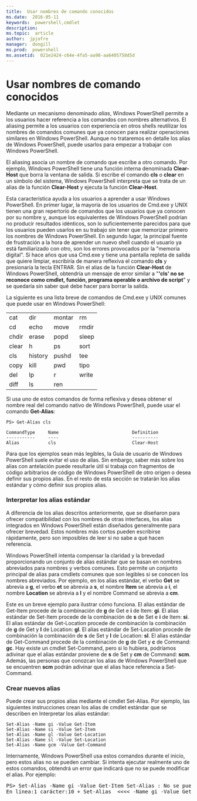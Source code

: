 ```yaml
---
title:  Usar nombres de comando conocidos
ms.date:  2016-05-11
keywords:  powershell,cmdlet
description:  
ms.topic:  article
author:  jpjofre
manager:  dongill
ms.prod:  powershell
ms.assetid:  021e2424-c64e-4fa5-aa98-aa6405758d5d
---
```


# Usar nombres de comando conocidos
Mediante un mecanismo denominado *alias*, Windows PowerShell permite a los usuarios hacer referencia a los comandos con nombres alternativos. El aliasing permite a los usuarios con experiencia en otros shells reutilizar los nombres de comandos comunes que ya conocen para realizar operaciones similares en Windows PowerShell. Aunque no trataremos en detalle los alias de Windows PowerShell, puede usarlos para empezar a trabajar con Windows PowerShell.

El aliasing asocia un nombre de comando que escribe a otro comando. Por ejemplo, Windows PowerShell tiene una función interna denominada **Clear-Host** que borra la ventana de salida. Si escribe el comando **cls** o **clear** en un símbolo del sistema, Windows PowerShell interpreta que se trata de un alias de la función **Clear-Host** y ejecuta la función **Clear-Host**.

Esta característica ayuda a los usuarios a aprender a usar Windows PowerShell. En primer lugar, la mayoría de los usuarios de Cmd.exe y UNIX tienen una gran repertorio de comandos que los usuarios que ya conocen por su nombre y, aunque los equivalentes de Windows PowerShell podrían no producir resultados idénticos, son lo suficientemente parecidos para que los usuarios pueden usarlos en su trabajo sin tener que memorizar primero los nombres de Windows PowerShell. En segundo lugar, la principal fuente de frustración a la hora de aprender un nuevo shell cuando el usuario ya está familiarizado con otro, son los errores provocados por la "memoria digital". Si hace años que usa Cmd.exe y tiene una pantalla repleta de salida que quiere limpiar, escribiría de manera reflexiva el comando **cls** y presionaría la tecla ENTRAR. Sin el alias de la función **Clear-Host** de Windows PowerShell, obtendría un mensaje de error similar a "**'cls' no se reconoce como cmdlet, función, programa operable o archivo de script**" y se quedaría sin saber qué debe hacer para borrar la salida.

La siguiente es una lista breve de comandos de Cmd.exe y UNIX comunes que puede usar en Windows PowerShell:

|||||
|-|-|-|-|
|cat|dir|montar|rm|
|cd|echo|move|rmdir|
|chdir|erase|popd|sleep|
|clear|h|ps|sort|
|cls|history|pushd|tee|
|copy|kill|pwd|tipo|
|del|lp|r|write|
|diff|ls|ren||

Si usa uno de estos comandos de forma reflexiva y desea obtener el nombre real del comando nativo de Windows PowerShell, puede usar el comando **Get-Alias**:

```
PS> Get-Alias cls

CommandType     Name                            Definition
-----------     ----                            ----------
Alias           cls                             Clear-Host
```

Para que los ejemplos sean más legibles, la Guía de usuario de Windows PowerShell suele evitar el uso de alias. Sin embargo, saber más sobre los alias con antelación puede resultarle útil si trabaja con fragmentos de código arbitrarios de código de Windows PowerShell de otro origen o desea definir sus propios alias. En el resto de esta sección se tratarán los alias estándar y cómo definir sus propios alias.

### Interpretar los alias estándar
A diferencia de los alias descritos anteriormente, que se diseñaron para ofrecer compatibilidad con los nombres de otras interfaces, los alias integrados en Windows PowerShell están diseñados generalmente para ofrecer brevedad. Estos nombres más cortos pueden escribirse rápidamente, pero son imposibles de leer si no sabe a qué hacen referencia.

Windows PowerShell intenta compensar la claridad y la brevedad proporcionando un conjunto de alias estándar que se basan en nombres abreviados para nombres y verbos comunes. Esto permite un conjunto principal de alias para cmdlets comunes que son legibles si se conocen los nombres abreviados. Por ejemplo, en los alias estándar, el verbo **Get** se abrevia a **g**, el verbo **et** se abrevia a **s**, el nombre **Item** se abrevia a **i**, el nombre **Location** se abrevia a **l** y el nombre Command se abrevia a **cm**.

Este es un breve ejemplo para ilustrar cómo funciona. El alias estándar de Get-Item procede de la combinación de **g** de Get e **i** de Item: **gi**. El alias estándar de Set-Item procede de la combinación de **s** de Set e **i** de Item: **si**. El alias estándar de Get-Location procede de combinación la combinación de **g** de Get y **l** de Location: **gl**. El alias estándar de Set-Location procede de combinación la combinación de **s** de Set y **l** de Location: **sl**. El alias estándar de Get-Command procede de la combinación de **g** de Get y **c** de Command: **gc**. Hay existe un cmdlet Set-Command, pero si lo hubiera, podríamos adivinar que el alias estándar proviene de **s** de Set y **cm** de Command: **scm**. Además, las personas que conozcan los alias de Windows PowerShell que se encuentren **scm** podrán adivinar que el alias hace referencia a Set-Command.

### Crear nuevos alias
Puede crear sus propios alias mediante el cmdlet Set-Alias. Por ejemplo, las siguientes instrucciones crean los alias de cmdlet estándar que se describen en Interpretar los alias estándar:

```
Set-Alias -Name gi -Value Get-Item
Set-Alias -Name si -Value Set-Item
Set-Alias -Name gl -Value Get-Location
Set-Alias -Name sl -Value Set-Location
Set-Alias -Name gcm -Value Get-Command
```

Internamente, Windows PowerShell usa estos comandos durante el inicio, pero estos alias no se pueden cambiar. Si intenta ejecutar realmente uno de estos comandos, obtendrá un error que indicará que no se puede modificar el alias. Por ejemplo:

<pre>PS> Set-Alias -Name gi -Value Get-Item Set-Alias : No se puede escribir en el alias gi porque es de solo lectura o constante y no se puede escribir en él.
En línea:1 carácter:10 + Set-Alias  <<<< -Name gi -Value Get-Item</pre>



<!--HONumber=May16_HO2-->



